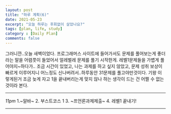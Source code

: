 ```yaml
---
layout: post
title: "하루 계획(6)"
date: 2021-05-23
excerpt: "오늘 하루는 후회없이 살았나요?"
tags: [plan, life, study]
category : [Daily Plan]
comments: false
---
```

그러니깐..오늘 새벽이었다. 프로그래머스 사이트에 들어가서도 문제를 풀어보는게 좋더라는 말을 어렴풋이 들었어서 얼레벌레 문제를 풀기 시작한게. 레벨1문제들을 가볍게 풀어야지~하다가..
조금 시간이 있었고, 나는 과제를 하고 싶지 않았고, 문제 성취 보상이 빠르게 이루어지니 어느정도 신나버려서..하루동안 31문제를 풀고야만것이다. 기왕 이렇게된거 조금 늦게 자고 1을 끝내버리는게 
맞지 않나 하는 생각이 드는 건 어쩔 수 없는 것이라 본다.

***
*11pm*
1.~알바~
2. 부스트코스 1
3. ~프언론과제제출~
4. 레벨1 끝내기!
***
